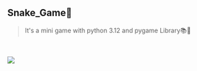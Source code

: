 ## Snake_Game🐍

> It's a mini game with python 3.12 and pygame Library📚🐍
>
> 

<br>
<p align="left">
  <a href="https://skillicons.dev">
    <img src="https://skillicons.dev/icons?i=pycharm,python" />
  </a>
</p>
  </a>
</p>

